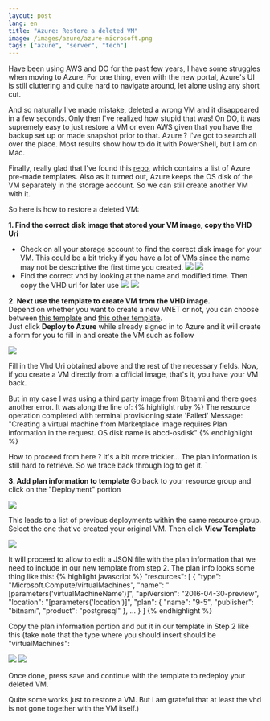 ```yaml
---
layout: post
lang: en
title: "Azure: Restore a deleted VM"
image: /images/azure/azure-microsoft.png
tags: ["azure", "server", "tech"]
---
```


Have been using AWS and DO for the past few years, I have some struggles when moving to Azure. For one thing, even with the new portal, Azure's UI is still cluttering and quite hard to navigate around, let alone using any short cut.

And so naturally I've made mistake, deleted a wrong VM and it disappeared in a few seconds. Only then I've realized how stupid that was! On DO, it was supremely easy to just restore a VM or even AWS given that you have the backup set up or made snapshot prior to that. Azure ? I've got to search all over the place. Most results show how to do it with PowerShell, but I am on Mac.

Finally, really glad that I've found this [repo](https://github.com/Azure/azure-quickstart-templates/), which contains a list of Azure pre-made templates. Also as it turned out, Azure keeps the OS disk of the VM separately in the storage account. So we can still create another VM with it.

So here is how to restore a deleted VM:

**1. Find the correct disk image that stored your VM image, copy the VHD Uri**

  - Check on all your storage account to find the correct disk image for your VM. This could be a bit tricky if you have a lot of VMs since the name may not be descriptive the first time you created.
  ![](/images/azure/storage-acc.png)
  ![](/images/azure/storage-acc-2.png)
  - Find the correct vhd by looking at the name and modified time. Then copy the VHD url for later use
  ![](/images/azure/storage-acc-3.png)
  ![](/images/azure/storage-acc-4.png)

**2. Next use the template to create VM from the VHD image.**   
Depend on whether you want to create a new VNET or not, you can choose between [this template](https://github.com/Azure/azure-quickstart-templates/tree/master/201-vm-specialized-vhd-existing-vnet) and [this other template](https://github.com/Azure/azure-quickstart-templates/tree/master/201-vm-specialized-vhd).  
Just click **Deploy to Azure** while already signed in to Azure and it will create a form for you to fill in and create the VM such as follow

![](/images/azure/Microsoft-Azure-Deploy.png)

Fill in the Vhd Uri obtained above and the rest of the necessary fields. Now, if you create a VM directly from a official image, that's it, you have your VM back. 

But in my case I was using a third party image from Bitnami and there goes another error. It was along the line of:
{% highlight ruby %}
The resource operation completed with terminal provisioning state 'Failed'
Message: "Creating a virtual machine from Marketplace image requires Plan information in the request. OS disk name is abcd-osdisk"
{% endhighlight %}

How to proceed from here ? It's a bit more trickier... The plan information is still hard to retrieve. So we trace back through log to get it. `

**3. Add plan information to template**
Go back to your resource group and click on the "Deployment" portion

![](/images/azure/Deployment--Microsoft-Azure.png)

This leads to a list of previous deployments within the same resource group. Select the one that've created your original VM. Then click **View Template**

![](/images/azure/Deployment-Template-Azure-1.png)

It will proceed to allow to edit a JSON file with the plan information that we need to include in our new template from step 2. The plan info looks some thing like this: 
{% highlight javascript %}
"resources": [
        {
            "type": "Microsoft.Compute/virtualMachines",
            "name": "[parameters('virtualMachineName')]",
            "apiVersion": "2016-04-30-preview",
            "location": "[parameters('location')]",
            "plan": {
                "name": "9-5",
                "publisher": "bitnami",
                "product": "postgresql"
            },
            ... 
        }
]
{% endhighlight %}

Copy the plan information portion and put it in our template in Step 2 like this (take note that the type where you should insert should be "virtualMachines":

![](/images/azure/Edit-template.png)
![](/images/azure/Edit-template---Microsoft-Azure-1.png)

Once done, press save and continue with the template to redeploy your deleted VM.

Quite some works just to restore a VM. But i am grateful that at least the vhd is not gone together with the VM itself.)

